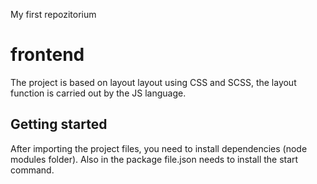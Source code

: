 My first repozitorium</i>
# frontend
The project is based on layout layout using CSS and SCSS, the layout function is carried out by the JS language.


## Getting started
After importing the project files, you need to install dependencies (node modules folder). Also in the package file.json needs to install the start command.

